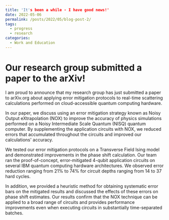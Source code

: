 ```yaml
---
title: 'It's been a while - I have good news!'
date: 2022-05-06
permalink: /posts/2022/05/blog-post-2/
tags:
  - progress
  - research
categories:
  - Work and Education
---
```



Our research group submitted a paper to the arXiv!
======
I am proud to announce that my research group has just submitted a paper to arXiv.org about applying error mitigation protocols to real-time scattering calculations performed on cloud-accessible quantum computing hardware.

In our paper, we discuss using an error mitigation strategy known as Noisy Output eXtrapolation (NOX) to improve the accuracy of physics simulations performed on a Noisy Intermediate Scale Quantum (NISQ) quantum computer. By supplementing the application circuits with NOX, we reduced errors that accumulated throughout the circuits and improved our calculations' accuracy.

We tested our error mitigation protocols on a Transverse Field Ising model and demonstrated improvements in the phase shift calculation. Our team ran the proof-of-concept, error-mitigated 4-qubit application circuits on several IBM quantum computing hardware architectures. We observed error reduction ranging from 21% to 74% for circuit depths ranging from 14 to 37 hard cycles.

In addition, we provided a heuristic method for obtaining systematic error bars on the mitigated results and discussed the effects of these errors on phase shift estimates. Our results confirm that the NOX technique can be applied to a broad range of circuits and provides performance improvements even when executing circuits in substantially time-separated batches.